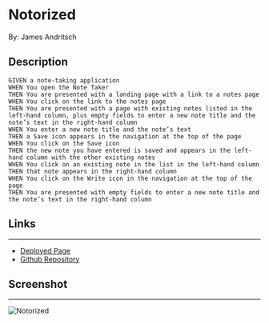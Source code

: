 # Notorized
By: James Andritsch

## Description

```
GIVEN a note-taking application
WHEN You open the Note Taker
THEN You are presented with a landing page with a link to a notes page
WHEN You click on the link to the notes page
THEN You are presented with a page with existing notes listed in the left-hand column, plus empty fields to enter a new note title and the note’s text in the right-hand column
WHEN You enter a new note title and the note’s text
THEN a Save icon appears in the navigation at the top of the page
WHEN You click on the Save icon
THEN the new note you have entered is saved and appears in the left-hand column with the other existing notes
WHEN You click on an existing note in the list in the left-hand column
THEN that note appears in the right-hand column
WHEN You click on the Write icon in the navigation at the top of the page
THEN You are presented with empty fields to enter a new note title and the note’s text in the right-hand column
```

## Links
____
- [Deployed Page](/)
- [Github Repository](https://github.com/james-andritsch/Notorized)

## Screenshot
___
![Notorized](assets/images/notorized_screenshot.png)